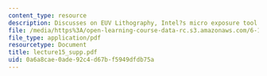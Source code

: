 ```yaml
---
content_type: resource
description: Discusses on EUV Lithography, Intel?s micro exposure tool.
file: /media/https%3A/open-learning-course-data-rc.s3.amazonaws.com/6-152j-micro-nano-processing-technology-fall-2005/0a6a8cae0ade92c4d67bf5949dfdb75a_lecture15_supp.pdf
file_type: application/pdf
resourcetype: Document
title: lecture15_supp.pdf
uid: 0a6a8cae-0ade-92c4-d67b-f5949dfdb75a
---
```

